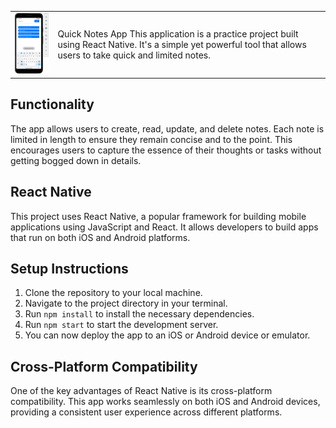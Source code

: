<table>
  <tr>
    <td>
      <img src="/assets/Screenshot%202024-04-09%20at%2019.25.28.png" width="150" alt="Screenshot" />
    </td>
    <td>
Quick Notes App
      This application is a practice project built using React Native. It's a simple yet powerful tool that allows users to take quick and limited notes.
    </td>
  </tr>
</table>



## Functionality

The app allows users to create, read, update, and delete notes. Each note is limited in length to ensure they remain concise and to the point. This encourages users to capture the essence of their thoughts or tasks without getting bogged down in details.

## React Native 

This project uses React Native, a popular framework for building mobile applications using JavaScript and React. It allows developers to build apps that run on both iOS and Android platforms.


## Setup Instructions

1. Clone the repository to your local machine.
2. Navigate to the project directory in your terminal.
3. Run `npm install` to install the necessary dependencies.
4. Run `npm start` to start the development server.
5. You can now deploy the app to an iOS or Android device or emulator.

## Cross-Platform Compatibility

One of the key advantages of React Native is its cross-platform compatibility. This app works seamlessly on both iOS and Android devices, providing a consistent user experience across different platforms.
